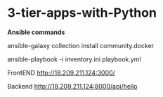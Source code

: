 # 3-tier-apps-with-Python

**Ansible commands**

ansible-galaxy collection install community.docker

ansible-playbook -i inventory.ini playbook.yml


FrontEND 
http://18.209.211.124:3000/


Backend 
http://18.209.211.124:8000/api/hello
